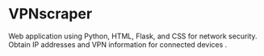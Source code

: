 # VPNscraper
Web application using Python, HTML, Flask, and CSS for network security. Obtain IP addresses and VPN information for connected devices .
